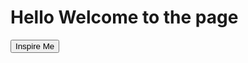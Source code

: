 <script src="test.js">
</script>

 <h1>Hello Welcome to the page </h1>
 <div class="container" id="quotesButton" display="block">
            <div class="buttonCenter">
                <input type="button" onclick="displayQuotes()" class="button" value="Inspire Me">
            </div>
 </div>
 <div class="container" id="quotesDiv" display="none" visibility: hidden>
            <p id="quote"></p>
            <p id="author"></p>
 </div>


       
